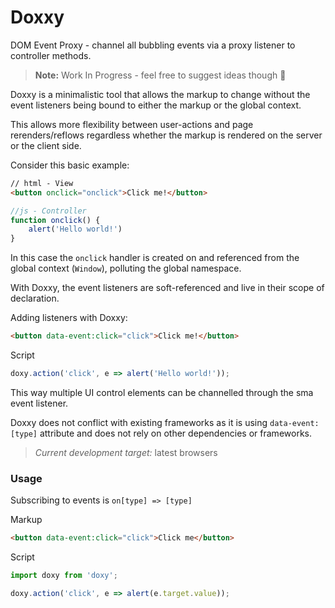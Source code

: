 Doxxy
===

DOM Event Proxy - channel all bubbling events via a proxy listener to controller methods.

> **Note:** Work In Progress - feel free to suggest ideas though :information_desk_person:

Doxxy is a minimalistic tool that allows the markup to change without the event listeners being bound to either the markup or the global context.

This allows more flexibility between user-actions and page rerenders/reflows regardless whether the markup is rendered on the server or the client side.

Consider this basic example:
```html
// html - View
<button onclick="onclick">Click me!</button>
```

```js
//js - Controller
function onclick() {
    alert('Hello world!')
}
```
In this case the `onclick` handler is created on and referenced from the global context (`Window`), polluting the global namespace.

With Doxxy, the event listeners are soft-referenced and live in their scope of declaration.

Adding listeners with Doxxy:
```html
<button data-event:click="click">Click me!</button>
```
Script

```js
doxy.action('click', e => alert('Hello world!'));
```

This way multiple UI control elements can be channelled through the sma event listener.

Doxxy does not conflict with existing frameworks as it is using `data-event:[type]` attribute and does not rely on other dependencies or frameworks.

> *Current development target:* latest browsers

### Usage

Subscribing to events is `on[type] => [type]`

Markup

```html
<button data-event:click="click">Click me</button>
```

Script

```js
import doxy from 'doxy';

doxy.action('click', e => alert(e.target.value));
```
